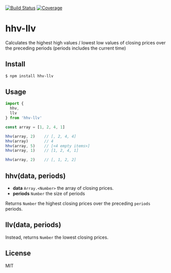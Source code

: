 [![Build Status](https://travis-ci.org/kaelzhang/node-hhv-llv.svg?branch=master)](https://travis-ci.org/kaelzhang/node-hhv-llv)
[![Coverage](https://codecov.io/gh/kaelzhang/node-hhv-llv/branch/master/graph/badge.svg)](https://codecov.io/gh/kaelzhang/node-hhv-llv)
<!-- optional appveyor tst
[![Windows Build Status](https://ci.appveyor.com/api/projects/status/github/kaelzhang/node-hhv-llv?branch=master&svg=true)](https://ci.appveyor.com/project/kaelzhang/node-hhv-llv)
-->
<!-- optional npm version
[![NPM version](https://badge.fury.io/js/hhv-llv.svg)](http://badge.fury.io/js/hhv-llv)
-->
<!-- optional npm downloads
[![npm module downloads per month](http://img.shields.io/npm/dm/hhv-llv.svg)](https://www.npmjs.org/package/hhv-llv)
-->
<!-- optional dependency status
[![Dependency Status](https://david-dm.org/kaelzhang/node-hhv-llv.svg)](https://david-dm.org/kaelzhang/node-hhv-llv)
-->

# hhv-llv

Calculates the highest high values / lowest low values of closing prices over the preceding periods (periods includes the current time)

## Install

```sh
$ npm install hhv-llv
```

## Usage

```js
import {
  hhv,
  llv
} from 'hhv-llv'

const array = [1, 2, 4, 1]

hhv(array, 2)    // [, 2, 4, 4]
hhv(array)       // 4
hhv(array, 5)    // [<4 empty items>]
hhv(array, 1)    // [1, 2, 4, 1]

hhv(array, 2)    // [, 1, 2, 2]
```

## hhv(data, periods)

- **data** `Array.<Number>` the array of closing prices.
- **periods** `Number` the size of periods

Returns `Number` the highest closing prices over the preceding `periods` periods.

## llv(data, periods)

Instead, returns `Number` the lowest closing prices.

## License

MIT
